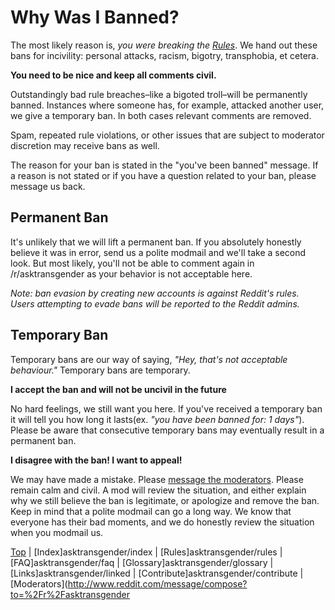 # **Why Was I Banned?**

The most likely reason is, *you were breaking the [Rules](https://github.com/MissTeapot/LGBT-Wikis/blob/main/github_wiki/asktransgender/rules.md)*. We hand out these bans for incivility: personal attacks, racism, bigotry, transphobia, et cetera. 

**You need to be nice and keep all comments civil.**

Outstandingly bad rule breaches–like a bigoted troll–will be permanently banned.  Instances where someone has, for example, attacked another user, we give a temporary ban. In both cases relevant comments are removed.

Spam, repeated rule violations, or other issues that are subject to moderator discretion may receive bans as well. 

The reason for your ban is stated in the "you've been banned" message. If a reason is not stated or if you have a question related to your ban, please message us back. 

## Permanent Ban

It's unlikely that we will lift a permanent ban. If you absolutely honestly believe it was in error, send us a polite modmail and we'll take a second look. But most likely, you'll not be able to comment again in /r/asktransgender as your behavior is not acceptable here. 

*Note: ban evasion by creating new accounts is against Reddit's rules. Users attempting to evade bans will be reported to the Reddit admins.*

## Temporary Ban

Temporary bans are our way of saying, *"Hey, that's not acceptable behaviour."* Temporary bans are temporary. 

**I accept the ban and will not be uncivil in the future**

No hard feelings, we still want you here. If you've received a temporary ban it will tell you how long it lasts(ex. *"you have been banned for: 1 days"*). Please be aware that consecutive temporary bans may eventually result in a permanent ban. 

**I disagree with the ban! I want to appeal!** 

We may have made a mistake. Please [message the moderators](http://www.reddit.com/message/compose?to=%2Fr%2Fasktransgender). Please remain calm and civil. A mod will review the situation, and either explain why we still believe the ban is legitimate, or apologize and remove the ban. Keep in mind that a polite modmail can go a long way. We know that everyone has their bad moments, and we do honestly review the situation when you modmail us. 




[Top](https://github.com/MissTeapot/LGBT-Wikis/blob/main/github_wiki/asktransgender/whywasibanned.md) | [Index]asktransgender/index | [Rules]asktransgender/rules | [FAQ]asktransgender/faq | [Glossary]asktransgender/glossary | [Links]asktransgender/linked | [Contribute]asktransgender/contribute | [Moderators](http://www.reddit.com/message/compose?to=%2Fr%2Fasktransgender